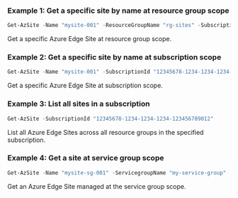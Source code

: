 ### Example 1: Get a specific site by name at resource group scope
```powershell
Get-AzSite -Name "mysite-001" -ResourceGroupName "rg-sites" -SubscriptionId "12345678-1234-1234-1234-123456789012"
```

Get a specific Azure Edge Site at resource group scope.

### Example 2: Get a specific site by name at subscription scope
```powershell
Get-AzSite -Name "mysite-001" -SubscriptionId "12345678-1234-1234-1234-123456789012"
```

Get a specific Azure Edge Site at subscription scope.

### Example 3: List all sites in a subscription
```powershell
Get-AzSite -SubscriptionId "12345678-1234-1234-1234-123456789012"
```

List all Azure Edge Sites across all resource groups in the specified subscription.

### Example 4: Get a site at service group scope
```powershell
Get-AzSite -Name "mysite-sg-001" -ServicegroupName "my-service-group"
```

Get an Azure Edge Site managed at the service group scope.

